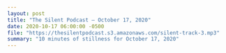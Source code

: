 ```yaml
---
layout: post
title: "The Silent Podcast — October 17, 2020"
date: 2020-10-17 06:00:00 -0500
file: "https://thesilentpodcast.s3.amazonaws.com/silent-track-3.mp3"
summary: "10 minutes of stillness for October 17, 2020"
---
```

